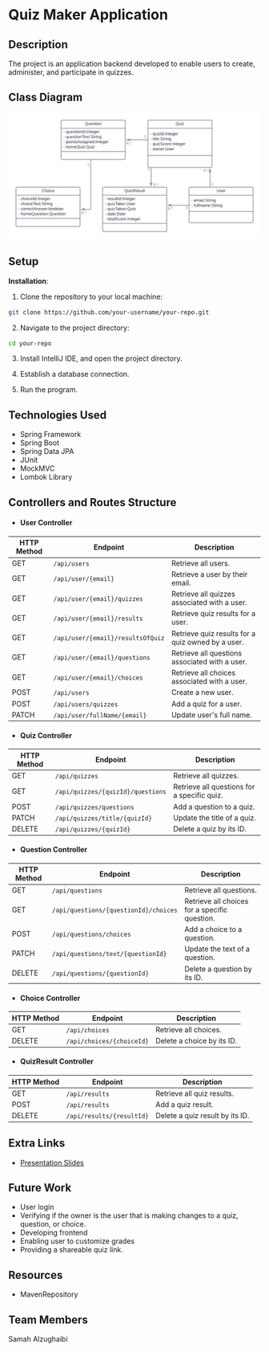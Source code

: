 # Quiz Maker Application

## Description

The project is an application backend developed to enable users to create, administer, and participate in quizzes. 

## Class Diagram

![Class Diagram](QuizMakerClassDiagram.png)

## Setup

**Installation**:

1. Clone the repository to your local machine:
```bash
git clone https://github.com/your-username/your-repo.git
```

2. Navigate to the project directory:

```bash
cd your-repo
```
3. Install IntelliJ IDE, and open the project directory.

4. Establish a database connection.

5. Run the program.


## Technologies Used

- Spring Framework
- Spring Boot
- Spring Data JPA
- JUnit
- MockMVC
- Lombok Library

## Controllers and Routes Structure

- #### User Controller
| HTTP Method | Endpoint                     | Description                                       |
|-------------|------------------------------|---------------------------------------------------|
| GET         | `/api/users`                 | Retrieve all users.                              |
| GET         | `/api/user/{email}`          | Retrieve a user by their email.                   |
| GET         | `/api/user/{email}/quizzes`  | Retrieve all quizzes associated with a user.      |
| GET         | `/api/user/{email}/results`  | Retrieve quiz results for a user.                 |
| GET         | `/api/user/{email}/resultsOfQuiz` | Retrieve quiz results for a quiz owned by a user. |
| GET         | `/api/user/{email}/questions`| Retrieve all questions associated with a user.    |
| GET         | `/api/user/{email}/choices`  | Retrieve all choices associated with a user.      |
| POST        | `/api/users`                 | Create a new user.                                |
| POST        | `/api/users/quizzes`         | Add a quiz for a user.                            |
| PATCH       | `/api/user/fullName/{email}` | Update user's full name.                          |

- #### Quiz Controller
| HTTP Method | Endpoint                                 | Description                                       |
|-------------|------------------------------------------|---------------------------------------------------|
| GET         | `/api/quizzes`                           | Retrieve all quizzes.                             |
| GET         | `/api/quizzes/{quizId}/questions`        | Retrieve all questions for a specific quiz.       |
| POST        | `/api/quizzes/questions`                 | Add a question to a quiz.                         |
| PATCH       | `/api/quizzes/title/{quizId}`            | Update the title of a quiz.                       |
| DELETE      | `/api/quizzes/{quizId}`                  | Delete a quiz by its ID.                          |

- #### Question Controller
| HTTP Method | Endpoint                                | Description                                  |
|-------------|-----------------------------------------|----------------------------------------------|
| GET         | `/api/questions`                         | Retrieve all questions.                      |
| GET         | `/api/questions/{questionId}/choices`    | Retrieve all choices for a specific question. |
| POST        | `/api/questions/choices`                 | Add a choice to a question.                  |
| PATCH       | `/api/questions/text/{questionId}`        | Update the text of a question.               |
| DELETE      | `/api/questions/{questionId}`            | Delete a question by its ID.                 |

- #### Choice Controller
| HTTP Method | Endpoint                    | Description                              |
|-------------|-----------------------------|------------------------------------------|
| GET         | `/api/choices`              | Retrieve all choices.                    |
| DELETE      | `/api/choices/{choiceId}`   | Delete a choice by its ID.               |


- #### QuizResult Controller 
| HTTP Method | Endpoint                           | Description                                  |
|-------------|------------------------------------|----------------------------------------------|
| GET         | `/api/results`                     | Retrieve all quiz results.                   |
| POST        | `/api/results`                     | Add a quiz result.                           |
| DELETE      | `/api/results/{resultId}`          | Delete a quiz result by its ID.              |


## Extra Links

- [Presentation Slides](https://docs.google.com/presentation/d/1stFo-EYJtBmB_UE0bkDOlAQj8Bh0rc7QH58UuyTZwB8/edit?usp=sharing)


## Future Work

- User login
- Verifying if the owner is the user that is making changes to a quiz, question, or choice.
- Developing frontend
- Enabling user to customize grades
- Providing a shareable quiz link.

## Resources

- MavenRepository

## Team Members

Samah Alzughaibi

